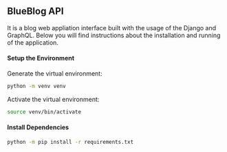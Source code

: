 ## BlueBlog API

It is a blog web appliation interface built with the usage
of the Django and GraphQL. Below you will find instructions
about the installation and running of the application.


#### Setup the Environment

Generate the virtual environment:

```sh
python -m venv venv
```

Activate the virtual environment:

```sh
source venv/bin/activate
```

#### Install Dependencies

```sh
python -m pip install -r requirements.txt
```